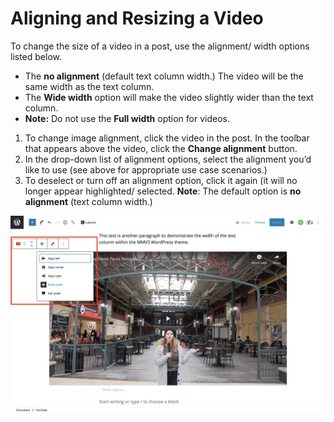 # Aligning and Resizing a Video

To change the size of a video in a post, use the alignment/ width options listed below. 

* The **no alignment** \(default text column width.\) The video will be the same width as the text column.
* The **Wide width** option will make the video slightly wider than the text column.
* **Note:** Do not use the **Full width** option for videos. 

1. To change image alignment, click the video in the post. In the toolbar that appears above the video, click the **Change alignment** button.
2. In the drop-down list of alignment options, select the alignment you’d like to use \(see above for appropriate use case scenarios.\) 
3. To deselect or turn off an alignment option, click it again \(it will no longer appear highlighted/ selected. **Note**: The default option is **no alignment** \(text column width.\)

![](../.gitbook/assets/video-alignment.png)

